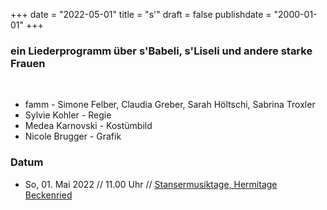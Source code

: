 ﻿﻿+++
date = "2022-05-01"
title = "s'"
draft = false
publishdate = "2000-01-01"
+++

### ein Liederprogramm über s'Babeli, s'Liseli und andere starke Frauen

<br>

* famm - Simone Felber, Claudia Greber, Sarah Höltschi, Sabrina Troxler
* Sylvie Kohler - Regie
* Medea Karnovski - Kostümbild
* Nicole Brugger - Grafik


### Datum

* So, 01. Mai 2022  // 11.00 Uhr // [Stansermusiktage, Hermitage Beckenried](https://www.stansermusiktage.ch/programm/detail/famm/) 
